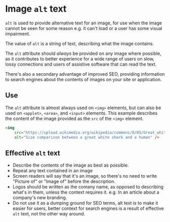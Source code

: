 # Image `alt` text

`alt` is used to provide alternative text for an image, for use when the image cannot be seen for some reason e.g. it can't load or a user has some visual impairment.

The value of `alt` is a string of text, describing what the image contains.

The `alt` attribute should *always* be provided on any image where possible, as it contributes to better experience for a wide range of users on slow, lossy connections and users of assistive software that can read the text.

There's also a secondary advantage of improved SEO, providing information to search engines about the contents of images on your site or application.

## Use

The `alt` attribute is almost always used on `<img>` elements, but can also be used on `<applet>`, `<area>`, and `<input>` elements. This example describes the content of the image provided as the `src` of the `<img>` element.

```html
<img
    src="https://upload.wikimedia.org/wikipedia/commons/8/85/Great_white_shark_size_comparison.svg"
    alt="Size comparison between a great white shark and a human" />
```

## Effective `alt` text

- Describe the contents of the image as best as possible.
- Repeat any text contained in an image
- Screen readers will say that it's an image, so there's no need to write "Picture of" or "Image of" before the description.
- Logos should be written as the comany name, as opposed to describing what's in them, unless the context requires it. e.g. In an article about a company's new branding.
- Do not use it as a dumping ground for SEO terms, alt text is to make it easier for users, better context for search engines is a result of effective `alt` text, not the other way around.
